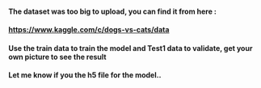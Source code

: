 #### The dataset was too big to upload, you can find it from here :
#### https://www.kaggle.com/c/dogs-vs-cats/data
#### Use the train data to train the model and Test1 data to validate, get your own picture to see the result
#### Let me know if you the h5 file for the model..
